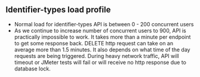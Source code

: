 Identifier-types load profile
---------------------------------
* Normal load for identifier-types API is between 0 - 200 concurrent users
* As we continue to increase number of concurrent users to 900, API is practically impossible to work. It takes more than a minute per endpoint to get some response back. DELETE http request can take on an average more than 1.5 minutes. It also depends on what time of the day requests are being triggered. During heavy network traffic, API will timeout or JMeter tests will fail or will receive no http response due to database lock. 